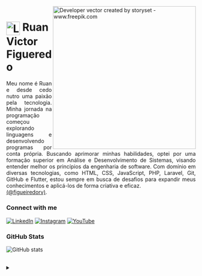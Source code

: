<img align="right" alt="Developer vector created by storyset - www.freepik.com" height="380" src="[https://user-images.githubusercontent.com/97471199/230774187-e482399b-492c-4c17-a831-0314bf90526e.png](https://avatars.githubusercontent.com/u/15824884?v=4)">

<h1>
    <a href="https://figueredorv.github.io/">
     <img align="center" alt="Logo Ruan Victor Figueredo" width="36px" src="https://user-images.githubusercontent.com/97471199/230773934-2eeb538d-d992-4199-872e-117c1c635d81.png"></a>
    <span>Ruan Victor Figueredo</span>
</h1>

<p align="justify">Meu nome é Ruan e desde cedo nutro uma paixão pela tecnologia. Minha jornada na programação começou explorando linguagens e desenvolvendo programas por conta própria. Buscando aprimorar minhas habilidades, optei por uma formação superior em Análise e Desenvolvimento de Sistemas, visando entender melhor os princípios da engenharia de software. Com domínio em diversas tecnologias, como HTML, CSS, JavaScript, PHP, Laravel, Git, GitHub e Flutter, estou sempre em busca de desafios para expandir meus conhecimentos e aplicá-los de forma criativa e eficaz. 
<br>
 <a href="https://www.instagram.com/figueiredorv/">(@figueiredorv)</a>.</p>
<!--
[![Preview](https://img.shields.io/badge/Portfolio-000?style=for-the-badge&logo=github&logoColor=FF00F6)](https://figueredorv.github.io/)
[![GitHub Page](https://img.shields.io/badge/figueredorv.github.io-67136f?style=for-the-badge)](https://figueredorv.github.io/)
-->
<h3 align="left">Connect with me</h3>

[![LinkedIn](https://img.shields.io/badge/-LinkedIn-000?style=for-the-badge&logo=linkedin&logoColor=FF00F6&color:FFF)](https://www.linkedin.com/in/figueredorv/)
[![Instagram](https://img.shields.io/badge/-Instagram-000?style=for-the-badge&logo=instagram&logoColor=FF00F6&color:FFF)](https://www.instagram.com/figueiredorv/)
[![YouTube](https://img.shields.io/badge/-YouTube-000?style=for-the-badge&logo=youtube&logoColor=FF00F6&color:FFF)](https://www.youtube.com/)

<h3 align="left">GitHub Stats</h3>

![GitHub stats](https://github-readme-stats-git-masterrstaa-rickstaa.vercel.app/api?username=figueredorv&hide_title=true&show_icons=true&include_all_commits=false&count_private=true&line_height=25&hide=issues&bg_color=000&title_color=FF00F6&text_color=FFF&border_radius=3&border_color=36123c&icon_color=FF00F6&theme=jolly)
<!--[![Most Used Languages](https://github-readme-stats-git-masterrstaa-rickstaa.vercel.app/api/top-langs/?username=figueredorv&line_height=10&card_width=290&layout=compact&hide_title=false&count_private=true&langs_count=4&show_icons=true&title_color=FF00F6&hide=html,css&bg_color=000&text_color=8B8B8B&border_radius=3&border_color=561760&count_private=true)](https://github.com/figueredorv/github-readme-stats)-->
<br>

<details align="left">
  <summary></summary> 
 
  - Badges by <a href="https://shields.io/">shields.io</a><br>
  - GitHub Stats by <a href="https://github.com/anuraghazra/github-readme-stats">anuraghazra</a>
  - Developer vector created by <a href="https://www.freepik.com/vectors/developer">storyset - www.freepik.com</a> (edited by author)
 
  <div align="right">Made with 💜 by <a href="https://github.com/figueredorv">Ruan Victor Figueredo</a>.</div>

</details>
